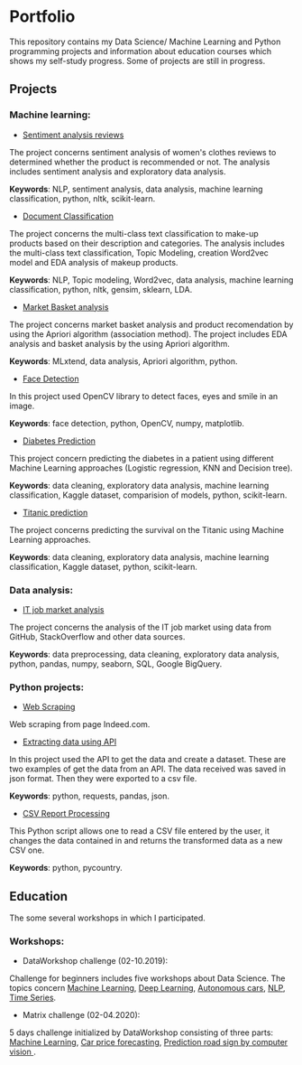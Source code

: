 # Portfolio

This repository contains my Data Science/ Machine Learning and Python programming projects and information about education courses which shows my self-study progress. Some of projects are still in progress.

## Projects
### Machine learning:

* [Sentiment analysis reviews](https://github.com/aniass/Sentiment-analysis-reviews)

The project concerns sentiment analysis of women's clothes reviews to determined whether the product is recommended or not. The analysis includes sentiment analysis and exploratory data analysis.

**Keywords**: NLP, sentiment analysis, data analysis, machine learning classification, python, nltk, scikit-learn.

* [Document Classification](https://github.com/aniass/Document-Classification-NLP)

The project concerns the multi-class text classification to make-up products based on their description and categories. The analysis includes the multi-class text classification, Topic Modeling, creation Word2vec model and EDA analysis of makeup products.

**Keywords**: NLP, Topic modeling, Word2vec, data analysis, machine learning classification, python, nltk, gensim, sklearn, LDA.

* [Market Basket analysis](https://github.com/aniass/Market-basket-analysis)

The project concerns market basket analysis and product recomendation by using the Apriori algorithm (association method). The project includes EDA analysis and basket analysis by the using Apriori algorithm.

**Keywords**: MLxtend, data analysis, Apriori algorithm, python.

* [Face Detection](https://github.com/aniass/Face-Detection-with-OpenCV)

In this project used OpenCV library to detect faces, eyes and smile in an image.

**Keywords**: face detection, python, OpenCV, numpy, matplotlib.

* [Diabetes Prediction](https://github.com/aniass/Diabetes-Prediction)

This project concern predicting the diabetes in a patient using different Machine Learning approaches (Logistic regression, KNN and Decision tree). 

**Keywords**: data cleaning, exploratory data analysis, machine learning classification, Kaggle dataset, comparision of models, python, scikit-learn. 

* [Titanic prediction](https://github.com/aniass/Titanic-Machine-Learning)

The project concerns predicting the survival on the Titanic using Machine Learning approaches. 

**Keywords**: data cleaning, exploratory data analysis, machine learning classification, Kaggle dataset, python, scikit-learn. 

### Data analysis:
* [IT job market analysis](https://github.com/aniass/IT-job-market-analysis)

The project concerns the analysis of the IT job market using data from GitHub, StackOverflow and other data sources.

**Keywords**: data preprocessing, data cleaning, exploratory data analysis, python, pandas, numpy, seaborn, SQL, Google BigQuery. 

### Python projects:
* [Web Scraping](https://github.com/aniass/IT-job-market-analysis/blob/master/AS_web-scraping.ipynb)

Web scraping from page Indeed.com.

* [Extracting data using API](https://github.com/aniass/Extracting-data-using-API)

In this project used the API to get the data and create a dataset. These are two examples of get the data from an API. The data received was saved in json format. Then they were exported to a csv file.

**Keywords**: python, requests, pandas, json.

* [CSV Report Processing](https://github.com/aniass/CSV_Report_Processing)

This Python script allows one to read a CSV file entered by the user, it changes the data contained in and returns the transformed data as a new CSV one.

**Keywords**: python, pycountry.

## Education
The some several workshops in which I participated.

### Workshops:

* DataWorkshop challenge (02-10.2019): 

Challenge for beginners includes five workshops about Data Science. The topics concern [Machine Learning](https://github.com/aniass/DataWorkshop-challenge-1), [Deep Learning](https://github.com/aniass/DataWorkshop-challenge-2), [Autonomous cars](https://github.com/aniass/DataWorkshop-challenge-3), [NLP](https://github.com/aniass/DataWorkshop-challenge-4), [Time Series](https://github.com/aniass/DataWorkshop-challenge-5). 

* Matrix challenge (02-04.2020):

5 days challenge initialized by DataWorkshop consisting of three parts: [Machine Learning](https://github.com/aniass/dw_matrix), [Car price forecasting](https://github.com/aniass/dw_matrix_car), [Prediction road sign by computer vision ](https://github.com/aniass/dw_matrix_road_sign).
